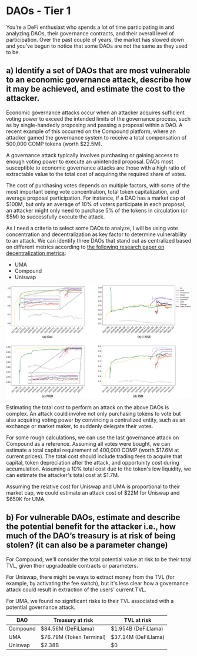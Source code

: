 # DAOs - Tier 1
You’re a DeFi enthusiast who spends a lot of time participating in and analyzing DAOs, their governance contracts, and their overall level of participation. Over the past couple of years, the market has slowed down and you’ve begun to notice that some DAOs are not the same as they used to be.


## a) Identify a set of DAOs that are most vulnerable to an economic governance attack, describe how it may be achieved, and estimate the cost to the attacker.

Economic governance attacks occur when an attacker acquires sufficient voting power to exceed the intended limits of the governance process, such as by single-handedly proposing and passing a proposal within a DAO. A recent example of this occurred on the Compound platform, where an attacker gamed the governance system to receive a total compensation of 500,000 COMP tokens (worth $22.5M).

A governance attack typically involves purchasing or gaining access to enough voting power to execute an unintended proposal. DAOs most susceptible to economic governance attacks are those with a high ratio of extractable value to the total cost of acquiring the required share of votes.

The cost of purchasing votes depends on multiple factors, with some of the most important being vote concentration, total token capitalization, and average proposal participation. For instance, if a DAO has a market cap of $100M, but only an average of 10% of voters participate in each proposal, an attacker might only need to purchase 5% of the tokens in circulation (or $5M) to successfully execute the attack.

As I need a criteria to select some DAOs to analyze, I will be using vote concentration and decentralization as key factor to determine vulnerability to an attack. We can identify three DAOs that stand out as centralized based on different metrics according to [the following research paper on decentralization metrics](https://www.sciencedirect.com/science/article/pii/S0160791X23000568#fig6):

- UMA
- Compound
- Uniswap

![alt text](image.png)

Estimating the total cost to perform an attack on the above DAOs is complex. An attack could involve not only purchasing tokens to vote but also acquiring voting power by convincing a centralized entity, such as an exchange or market maker, to suddenly delegate their votes.

For some rough calculations, we can use the last governance attack on Compound as a reference. Assuming all votes were bought, we can estimate a total capital requirement of 400,000 COMP (worth $17.6M at current prices). The total cost should include trading fees to acquire that capital, token depreciation after the attack, and opportunity cost during accumulation. Assuming a 10% total cost due to the token's low liquidity, we can estimate the attacker's total cost at $1.7M.

Assuming the relative cost for Uniswap and UMA is proportional to their market cap, we could estimate an attack cost of $22M for Uniswap and $650K for UMA.

## b) For vulnerable DAOs, estimate and describe the potential benefit for the attacker i.e., how much of the DAO’s treasury is at risk of being stolen? (it can also be a parameter change)

For Compound, we'll consider the total potential value at risk to be their total TVL, given their upgradeable contracts or parameters.

For Uniswap, there might be ways to extract money from the TVL (for example, by activating the fee switch), but it's less clear how a governance attack could result in extraction of the users' current TVL.

For UMA, we found no significant risks to their TVL associated with a potential governance attack.


| DAO | Treasury at risk | TVL at risk |
| --- | ---------------- | ----------- |
| Compound | $84.56M (DeFiLlama) | $1.954B (DeFiLlama) |
| UMA | $76.79M (Token Terminal) | $37.14M (DeFiLlama) |
| Uniswap | $2.38B | $0 |

